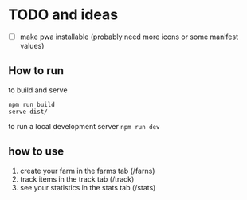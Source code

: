 # TODO and ideas
- [ ] make pwa installable (probably need more icons or some manifest values)

## How to run
to build and serve
```
npm run build
serve dist/
```
to run a local development server
`npm run dev`

## how to use
1. create your farm in the farms tab (/farns)
2. track items in the track tab (/track)
3. see your statistics in the stats tab (/stats)
